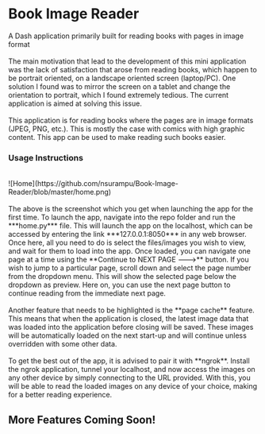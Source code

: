 # Book Image Reader
A Dash application primarily built for reading books with pages in image format
<br><br>
The main motivation that lead to the development of this mini application was the lack of satisfaction that arose from reading books, which happen to be portrait oriented, on a landscape oriented screen (laptop/PC). One solution I found was to mirror the screen on a tablet and change the orientation to portrait, which I found extremely tedious. The current application is aimed at solving this issue.
<br><br>
This application is for reading books where the pages are in image formats (JPEG, PNG, etc.). This is mostly the case with comics with high graphic content. This app can be used to make reading such books easier.

### Usage Instructions
<br>
![Home](https://github.com/nsurampu/Book-Image-Reader/blob/master/home.png)
<br><br>
The above is the screenshot which you get when launching the app for the first time. To launch the app, navigate into the repo folder and run the ***home.py*** file. This will launch the app on the localhost, which can be accessed by entering the link ***127.0.0.1:8050*** in any web browser. Once here, all you need to do is select the files/images you wish to view, and wait for them to load into the app. Once loaded, you can navigate one page at a time using the **Continue to NEXT PAGE --->** button. If you wish to jump to a particular page, scroll down and select the page number from the dropdown menu. This will show the selected page below the dropdown as preview. Here on, you can use the next page button to continue reading from the immediate next page.
<br><br>
Another feature that needs to be highlighted is the **page cache** feature. This means that when the application is closed, the latest image data that was loaded into the application before closing will be saved. These images will be automatically loaded on the next start-up and will continue unless overridden with some other data.
<br><br>
To get the best out of the app, it is advised to pair it with **ngrok**. Install the ngrok application, tunnel your localhost, and now access the images on any other device by simply connecting to the URL provided. With this, you will be able to read the loaded images on any device of your choice, making for a better reading experience.

## More Features Coming Soon!
